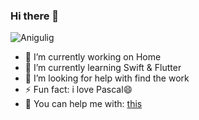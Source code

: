 ### Hi there 👋
<p align="left"> <img src="https://komarev.com/ghpvc/?username=Anigulig" alt="Anigulig" /> </p>


- 🔭 I’m currently working on Home
- 🌱 I’m currently learning Swift & Flutter
- 🤔 I’m looking for help with find the work 
- ⚡ Fun fact: i love Pascal😄
- 🤪 You can help me with: [this](https://github.com/rafalbednarczuk/curved_navigation_bar/issues/31)
